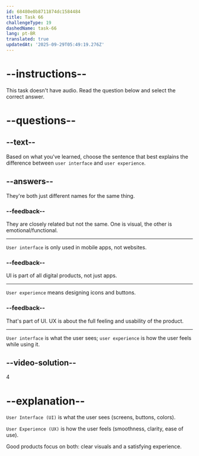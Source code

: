 ```yaml
---
id: 68480e0b8711874dc1584484
title: Task 66
challengeType: 19
dashedName: task-66
lang: pt-BR
translated: true
updatedAt: '2025-09-29T05:49:19.276Z'
---
```


# --instructions--

This task doesn't have audio. Read the question below and select the correct answer.

# --questions--

## --text--

Based on what you've learned, choose the sentence that best explains the difference between `user interface` and `user experience`.

## --answers--

They're both just different names for the same thing.

### --feedback--

They are closely related but not the same. One is visual, the other is emotional/functional.

---

`User interface` is only used in mobile apps, not websites.

### --feedback--

UI is part of all digital products, not just apps.

---

`User experience` means designing icons and buttons.

### --feedback--

That's part of UI. UX is about the full feeling and usability of the product.

---

`User interface` is what the user sees; `user experience` is how the user feels while using it.

## --video-solution--

4

# --explanation--

`User Interface (UI)` is what the user sees (screens, buttons, colors).

`User Experience (UX)` is how the user feels (smoothness, clarity, ease of use).

Good products focus on both: clear visuals and a satisfying experience.
